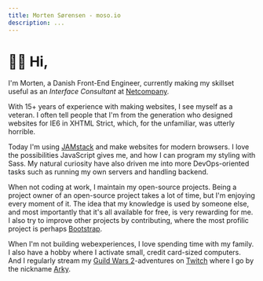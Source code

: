 ```yaml
---
title: Morten Sørensen - moso.io
description: ...
---
```


<script setup lang="ts">
import profile from '../src/components/profile.vue'
</script>

<profile />

# 👋🏻 Hi,

I'm Morten, a Danish Front-End Engineer, currently making my skillset useful as an *Interface Consultant* at [Netcompany](https://netcompany.com).

With 15+ years of experience with making websites, I see myself as a veteran. I often tell people that I'm from the generation who designed websites for IE6 in XHTML Strict, which, for the unfamiliar, was utterly horrible.

Today I'm using [JAMstack](https://jamstack.org/#what) and make websites for modern browsers. I love the possibilities JavaScript gives me, and how I can program my styling with Sass. My natural curiosity have also driven me into more DevOps-oriented tasks such as running my own servers and handling backend.

When not coding at work, I maintain my open-source projects. Being a project owner of an open-source project takes a lot of time, but I'm enjoying every moment of it. The idea that my knowledge is used by someone else, and most importantly that it's all available for free, is very rewarding for me. I also try to improve other projects by contributing, where the most profilic project is perhaps [Bootstrap](https://getbootstrap.com).

When I'm not building webexperiences, I love spending time with my family. I also have a hobby where I activate small, credit card-sized computers. <span class="no-print">And I regularly stream my [Guild Wars 2](https://guildwars2.com)-adventures on [Twitch](https://twitch.com/arkyfinity) where I go by the nickname [Arky](https://arky.dk).</span>
